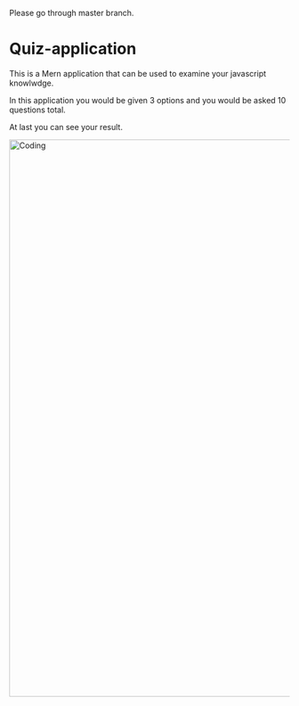 Please go through master branch.

# Quiz-application

This is a Mern application that can be used to examine your javascript knowlwdge.

In this application you would be given 3 options and you would be asked 10 questions total.

At last you can see your result.



<img align="right" alt="Coding" width="1000" src="https://i.ytimg.com/vi/WYtPqPLhu-0/maxresdefault.jpg">
